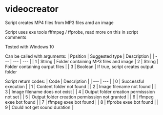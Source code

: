 # videocreator
Script creates MP4 files from MP3 files amd an image

Script uses exe tools fffmpeg / ffprobe, read more on this in script comments

Tested with Windows 10

Can be called with arguments:
| Ppsition | Suggested type | Description |
| --- | --- | --- |
| 1 | String | Folder containing MP3 files and image
| 2 | String | Folder containing ourput files |
| 3 | Boolean | If true, script creates output folder

Script return codes:
| Code | Description |
| --- | --- |
| 0 | Successful execution |
| 1 | Content folder not found |
| 2 | Image filename not found |
| 3 | Image filename does not exist |
| 4 | Output folder creation permisssion not set |
| 5 | Output folder creation permisssion not granted |
| 6 | ffmpeg exee bot found |
| 7 | ffmpeg exee bot found |
| 8 | ffprobe exee bot found |
| 9 | Could not get sound duration |
